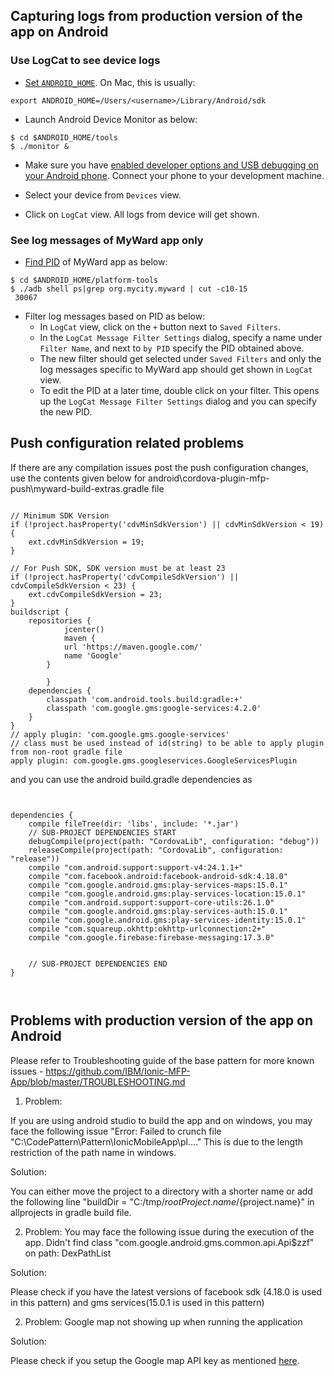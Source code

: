 
## Capturing logs from production version of the app on Android

### Use LogCat to see device logs

* [Set `ANDROID_HOME`](https://github.com/IBM/Ionic-MFP-App#76-buildrun-the-ionic-application-on-android-phone). On Mac, this is usually:
```
export ANDROID_HOME=/Users/<username>/Library/Android/sdk
```

* Launch Android Device Monitor as below:
```
$ cd $ANDROID_HOME/tools
$ ./monitor &
```

* Make sure you have [enabled developer options and USB debugging on your Android phone](https://github.com/IBM/Ionic-MFP-App#72-enable-developer-options-and-usb-debugging-on-your-android-phone). Connect your phone to your development machine.

* Select your device from `Devices` view.

* Click on `LogCat` view. All logs from device will get shown.

### See log messages of MyWard app only

* [Find PID](https://stackoverflow.com/questions/6854127/filter-logcat-to-get-only-the-messages-from-my-application-in-android) of MyWard app as below:
```
$ cd $ANDROID_HOME/platform-tools
$ ./adb shell ps|grep org.mycity.myward | cut -c10-15
 30067
```

* Filter log messages based on PID as below:
  - In `LogCat` view, click on the `+` button next to `Saved Filters`.
  - In the `LogCat Message Filter Settings` dialog, specify a name under `Filter Name`, and next to `by PID` specify the PID obtained above.
  - The new filter should get selected under `Saved Filters` and only the log messages specific to MyWard app should get shown in `LogCat` view.
  - To edit the PID at a later time, double click on your filter. This opens up the `LogCat Message Filter Settings` dialog and you can specify the new PID.
  
## Push configuration related problems

If there are any compilation issues post the push configuration changes, use the contents given below for android\cordova-plugin-mfp-push\myward-build-extras.gradle file
<pre><code>
// Minimum SDK Version
if (!project.hasProperty('cdvMinSdkVersion') || cdvMinSdkVersion < 19) {
    ext.cdvMinSdkVersion = 19;
}

// For Push SDK, SDK version must be at least 23
if (!project.hasProperty('cdvCompileSdkVersion') || cdvCompileSdkVersion < 23) {
    ext.cdvCompileSdkVersion = 23;
}
buildscript {
    repositories {	        
            jcenter()
            maven {
            url 'https://maven.google.com/'
            name 'Google'			
        }
            
        }
    dependencies {
        classpath 'com.android.tools.build:gradle:+'
        classpath 'com.google.gms:google-services:4.2.0'
    }
}
// apply plugin: 'com.google.gms.google-services'
// class must be used instead of id(string) to be able to apply plugin from non-root gradle file
apply plugin: com.google.gms.googleservices.GoogleServicesPlugin
</code></pre>

and you can use the android build.gradle dependencies as

<pre><code>

dependencies {
    compile fileTree(dir: 'libs', include: '*.jar')
    // SUB-PROJECT DEPENDENCIES START
    debugCompile(project(path: "CordovaLib", configuration: "debug"))
    releaseCompile(project(path: "CordovaLib", configuration: "release"))
    compile "com.android.support:support-v4:24.1.1+"
    compile "com.facebook.android:facebook-android-sdk:4.18.0"
    compile "com.google.android.gms:play-services-maps:15.0.1"
    compile "com.google.android.gms:play-services-location:15.0.1"
    compile "com.android.support:support-core-utils:26.1.0"
    compile "com.google.android.gms:play-services-auth:15.0.1"
    compile "com.google.android.gms:play-services-identity:15.0.1"
    compile "com.squareup.okhttp:okhttp-urlconnection:2+"
    compile "com.google.firebase:firebase-messaging:17.3.0"


    // SUB-PROJECT DEPENDENCIES END
}


</code></pre>

## Problems with production version of the app on Android

Please refer to Troubleshooting guide of the base pattern for more known issues - https://github.com/IBM/Ionic-MFP-App/blob/master/TROUBLESHOOTING.md

1) Problem:

If you are using android studio to build the app and on windows, you may face the following issue "Error: Failed to crunch file "C:\CodePattern\Pattern\IonicMobileApp\pl...."
This is due to the length restriction of the path name in windows.

Solution:

You can either move the project to a directory with a shorter name or add the following line
"buildDir = "C:/tmp/${rootProject.name}/${project.name}" in allprojects in gradle build file.


2) Problem:
You may face the following issue during the execution of the app.
Didn't find class "com.google.android.gms.common.api.Api$zzf" on path: 
DexPathList


Solution:

Please check if you have the latest versions of facebook sdk (4.18.0 is used in this pattern) and gms services(15.0.1 is used in this pattern)

2) Problem:
Google map not showing up when running the application


Solution:

Please check if you setup the Google map API key as mentioned [here](https://github.com/IBM/Ionic-MFP-App/#73-setup-api-keys-for-using-google-maps).

